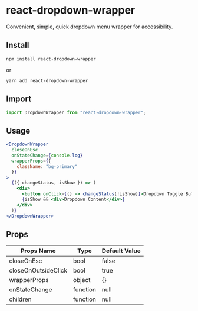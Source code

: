 # react-dropdown-wrapper
Convenient, simple, quick dropdown menu wrapper for accessibility.

## Install
```
npm install react-dropdown-wrapper
```
or
```
yarn add react-dropdown-wrapper
```

## Import

```js
import DropdownWrapper from "react-dropdown-wrapper";
```

## Usage 

```jsx
<DropdownWrapper
  closeOnEsc
  onStateChange={console.log}
  wrapperProps={{
    className: "bg-primary"
  }}
>
  {({ changeStatus, isShow }) => (
    <div>
      <button onClick={() => changeStatus(!isShow)}>Dropdown Toggle Button</button>
      {isShow && <div>Dropdown Content</div>}
    </div>
  )}
</DropdownWrapper>
```

## Props

|Props Name|Type|Default Value|
|--|--|--|
|closeOnEsc|bool|false|
|closeOnOutsideClick|bool|true|
|wrapperProps|object|{}|
|onStateChange|function|null|
|children|function|null|
